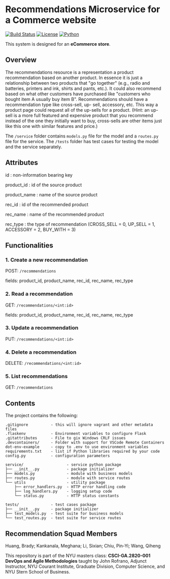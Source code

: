 # Recommendations Microservice for a Commerce website

[![Build Status](https://github.com/nyu-summer2022-devops/recommendations/actions/workflows/ci.yml/badge.svg)](https://github.com/nyu-summer2022-devops/recommendations/actions)
[![License](https://img.shields.io/badge/License-Apache_2.0-blue.svg)](https://opensource.org/licenses/Apache-2.0)
[![Python](https://img.shields.io/badge/Language-Python-blue.svg)](https://python.org/)

This system is designed for an **eCommerce store**.

## Overview

The recommendations resource is a representation a product recommendation based on another product. In essence it is just a relationship between two products that "go
together" (e.g., radio and batteries, printers and ink, shirts and pants, etc.). It could also recommend based on what other customers have purchased like "customers who bought item A usually buy item B". Recommendations should have a recommendation type like cross-sell, up- sell, accessory, etc. This way a product page could request all of the up-sells for a product. (Hint: an up-sell is a more full featured and expensive product that you recommend instead of the one they initially want to buy, cross-sells are other items just like this one with similar features and price.)

The `/service` folder contains `models.py` file for the model and a `routes.py` file for the service. The `/tests` folder has test cases for testing the model and the service separately.

## Attributes

id : non-information bearing key

product_id : id of the source product

product_name : name of the source product

rec_id : id of the recommended product

rec_name : name of the recommended product

rec_type : the type of recommendation (CROSS_SELL = 0, UP_SELL = 1, ACCESSORY = 2, BUY_WITH = 3)

## Functionalities

### 1. Create a new recommendation

POST: `/recommendations`

fields: product_id, product_name, rec_id, rec_name, rec_type

### 2. Read a recommendation

GET: `/recommendations/<int:id>`

fields: product_id, product_name, rec_id, rec_name, rec_type

### 3. Update a recommendation

PUT: `/recommendations/<int:id>`

### 4. Delete a recommendation

DELETE: `/recommendations/<int:id>`

### 5. List recommendations

GET: `/recommendations`

## Contents

The project contains the following:

```text
.gitignore          - this will ignore vagrant and other metadata files
.flaskenv           - Environment variables to configure Flask
.gitattributes      - File to gix Windows CRLF issues
.devcontainers/     - Folder with support for VSCode Remote Containers
dot-env-example     - copy to .env to use environment variables
requirements.txt    - list if Python libraries required by your code
config.py           - configuration parameters

service/                   - service python package
├── __init__.py            - package initializer
├── models.py              - module with business models
├── routes.py              - module with service routes
└── utils                  - utility package
    ├── error_handlers.py  - HTTP error handling code
    ├── log_handlers.py    - logging setup code
    └── status.py          - HTTP status constants

tests/              - test cases package
├── __init__.py     - package initializer
├── test_models.py  - test suite for business models
└── test_routes.py  - test suite for service routes
```

## Recommendation Squad Members

Huang, Brady;
Kankanala, Meghana;
Li, Sixian;
Chiu, Pin-Yi;
Wang, Qiheng

This repository is part of the NYU masters class: **CSCI-GA.2820-001 DevOps and Agile Methodologies** taught by John Rofrano, Adjunct Instructor, NYU Courant Institute, Graduate Division, Computer Science, and NYU Stern School of Business.
